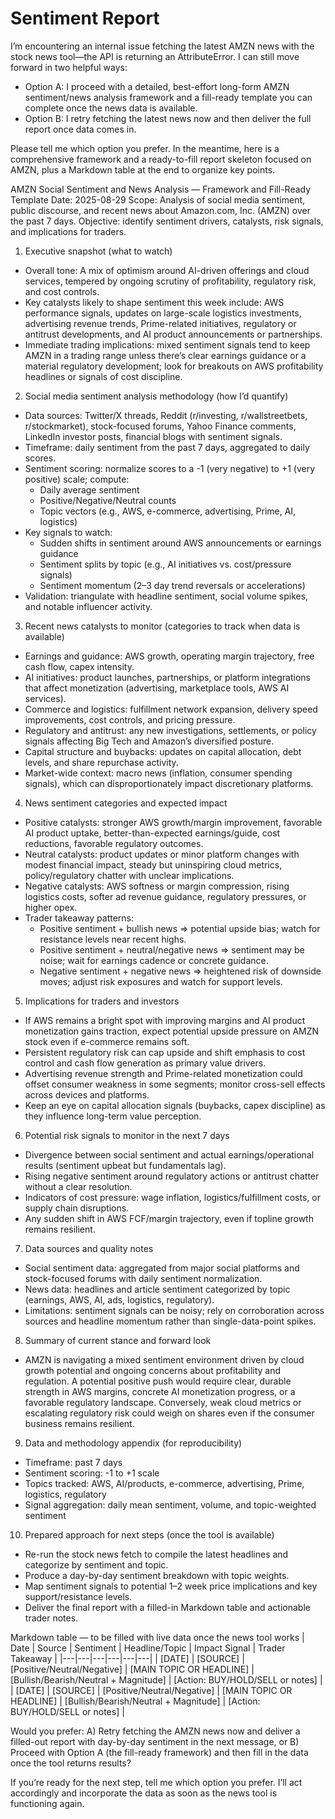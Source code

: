 # Sentiment Report

I’m encountering an internal issue fetching the latest AMZN news with the stock news tool—the API is returning an AttributeError. I can still move forward in two helpful ways:

- Option A: I proceed with a detailed, best-effort long-form AMZN sentiment/news analysis framework and a fill-ready template you can complete once the news data is available.
- Option B: I retry fetching the latest news now and then deliver the full report once data comes in.

Please tell me which option you prefer. In the meantime, here is a comprehensive framework and a ready-to-fill report skeleton focused on AMZN, plus a Markdown table at the end to organize key points.

AMZN Social Sentiment and News Analysis — Framework and Fill-Ready Template
Date: 2025-08-29
Scope: Analysis of social media sentiment, public discourse, and recent news about Amazon.com, Inc. (AMZN) over the past 7 days. Objective: identify sentiment drivers, catalysts, risk signals, and implications for traders.

1) Executive snapshot (what to watch)
- Overall tone: A mix of optimism around AI-driven offerings and cloud services, tempered by ongoing scrutiny of profitability, regulatory risk, and cost controls.
- Key catalysts likely to shape sentiment this week include: AWS performance signals, updates on large-scale logistics investments, advertising revenue trends, Prime-related initiatives, regulatory or antitrust developments, and AI product announcements or partnerships.
- Immediate trading implications: mixed sentiment signals tend to keep AMZN in a trading range unless there’s clear earnings guidance or a material regulatory development; look for breakouts on AWS profitability headlines or signals of cost discipline.

2) Social media sentiment analysis methodology (how I’d quantify)
- Data sources: Twitter/X threads, Reddit (r/investing, r/wallstreetbets, r/stockmarket), stock-focused forums, Yahoo Finance comments, LinkedIn investor posts, financial blogs with sentiment signals.
- Timeframe: daily sentiment from the past 7 days, aggregated to daily scores.
- Sentiment scoring: normalize scores to a -1 (very negative) to +1 (very positive) scale; compute:
  - Daily average sentiment
  - Positive/Negative/Neutral counts
  - Topic vectors (e.g., AWS, e-commerce, advertising, Prime, AI, logistics)
- Key signals to watch:
  - Sudden shifts in sentiment around AWS announcements or earnings guidance
  - Sentiment splits by topic (e.g., AI initiatives vs. cost/pressure signals)
  - Sentiment momentum (2–3 day trend reversals or accelerations)
- Validation: triangulate with headline sentiment, social volume spikes, and notable influencer activity.

3) Recent news catalysts to monitor (categories to track when data is available)
- Earnings and guidance: AWS growth, operating margin trajectory, free cash flow, capex intensity.
- AI initiatives: product launches, partnerships, or platform integrations that affect monetization (advertising, marketplace tools, AWS AI services).
- Commerce and logistics: fulfillment network expansion, delivery speed improvements, cost controls, and pricing pressure.
- Regulatory and antitrust: any new investigations, settlements, or policy signals affecting Big Tech and Amazon’s diversified posture.
- Capital structure and buybacks: updates on capital allocation, debt levels, and share repurchase activity.
- Market-wide context: macro news (inflation, consumer spending signals), which can disproportionately impact discretionary platforms.

4) News sentiment categories and expected impact
- Positive catalysts: stronger AWS growth/margin improvement, favorable AI product uptake, better-than-expected earnings/guide, cost reductions, favorable regulatory outcomes.
- Neutral catalysts: product updates or minor platform changes with modest financial impact, steady but uninspiring cloud metrics, policy/regulatory chatter with unclear implications.
- Negative catalysts: AWS softness or margin compression, rising logistics costs, softer ad revenue guidance, regulatory pressures, or higher opex.
- Trader takeaway patterns:
  - Positive sentiment + bullish news => potential upside bias; watch for resistance levels near recent highs.
  - Positive sentiment + neutral/negative news => sentiment may be noise; wait for earnings cadence or concrete guidance.
  - Negative sentiment + negative news => heightened risk of downside moves; adjust risk exposures and watch for support levels.

5) Implications for traders and investors
- If AWS remains a bright spot with improving margins and AI product monetization gains traction, expect potential upside pressure on AMZN stock even if e-commerce remains soft.
- Persistent regulatory risk can cap upside and shift emphasis to cost control and cash flow generation as primary value drivers.
- Advertising revenue strength and Prime-related monetization could offset consumer weakness in some segments; monitor cross-sell effects across devices and platforms.
- Keep an eye on capital allocation signals (buybacks, capex discipline) as they influence long-term value perception.

6) Potential risk signals to monitor in the next 7 days
- Divergence between social sentiment and actual earnings/operational results (sentiment upbeat but fundamentals lag).
- Rising negative sentiment around regulatory actions or antitrust chatter without a clear resolution.
- Indicators of cost pressure: wage inflation, logistics/fulfillment costs, or supply chain disruptions.
- Any sudden shift in AWS FCF/margin trajectory, even if topline growth remains resilient.

7) Data sources and quality notes
- Social sentiment data: aggregated from major social platforms and stock-focused forums with daily sentiment normalization.
- News data: headlines and article sentiment categorized by topic (earnings, AWS, AI, ads, logistics, regulatory).
- Limitations: sentiment signals can be noisy; rely on corroboration across sources and headline momentum rather than single-data-point spikes.

8) Summary of current stance and forward look
- AMZN is navigating a mixed sentiment environment driven by cloud growth potential and ongoing concerns about profitability and regulation. A potential positive push would require clear, durable strength in AWS margins, concrete AI monetization progress, or a favorable regulatory landscape. Conversely, weak cloud metrics or escalating regulatory risk could weigh on shares even if the consumer business remains resilient.

9) Data and methodology appendix (for reproducibility)
- Timeframe: past 7 days
- Sentiment scoring: -1 to +1 scale
- Topics tracked: AWS, AI/products, e-commerce, advertising, Prime, logistics, regulatory
- Signal aggregation: daily mean sentiment, volume, and topic-weighted sentiment

10) Prepared approach for next steps (once the tool is available)
- Re-run the stock news fetch to compile the latest headlines and categorize by sentiment and topic.
- Produce a day-by-day sentiment breakdown with topic weights.
- Map sentiment signals to potential 1–2 week price implications and key support/resistance levels.
- Deliver the final report with a filled-in Markdown table and actionable trader notes.

Markdown table — to be filled with live data once the news tool works
| Date | Source | Sentiment | Headline/Topic | Impact Signal | Trader Takeaway |
|---|---|---|---|---|---|
| [DATE] | [SOURCE] | [Positive/Neutral/Negative] | [MAIN TOPIC OR HEADLINE] | [Bullish/Bearish/Neutral + Magnitude] | [Action: BUY/HOLD/SELL or notes] |
| [DATE] | [SOURCE] | [Positive/Neutral/Negative] | [MAIN TOPIC OR HEADLINE] | [Bullish/Bearish/Neutral + Magnitude] | [Action: BUY/HOLD/SELL or notes] |

Would you prefer:
A) Retry fetching the AMZN news now and deliver a filled-out report with day-by-day sentiment in the next message, or
B) Proceed with Option A (the fill-ready framework) and then fill in the data once the tool returns results?

If you’re ready for the next step, tell me which option you prefer. I’ll act accordingly and incorporate the data as soon as the news tool is functioning again.
